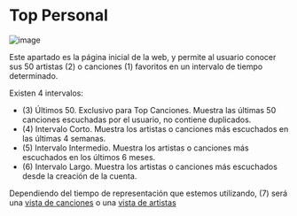 # Top Personal

![image](https://user-images.githubusercontent.com/10118909/176429518-cdd1c298-14ea-4ca7-a645-e4c74e57c35c.png)

Este apartado es la página inicial de la web, y permite al usuario conocer sus 50 artistas (2) o canciones (1) favoritos en un intervalo de tiempo determinado. 

Existen 4 intervalos:

- (3) Últimos 50. Exclusivo para Top Canciones. Muestra las últimas 50 canciones escuchadas por el usuario, no contiene duplicados.
- (4) Intervalo Corto. Muestra los artistas o canciones más escuchados en las últimas 4 semanas. 
- (5) Intervalo Intermedio. Muestra los artistas o canciones más escuchados en los últimos 6 meses. 
- (6) Intervalo Largo. Muestra los artistas o canciones más escuchados desde la creación de la cuenta.

Dependiendo del tiempo de representación que estemos utilizando, (7) será una [vista de canciones](./views/trackView.md) o una [vista de artistas](./views/artistView.md)
